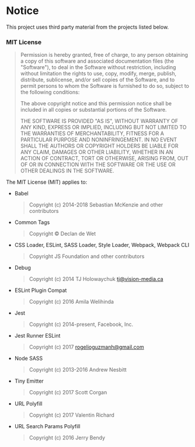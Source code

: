 # Notice

This project uses third party material from the projects listed below.

### MIT License

> Permission is hereby granted, free of charge, to any person obtaining a copy
> of this software and associated documentation files (the "Software"), to deal
> in the Software without restriction, including without limitation the rights
> to use, copy, modify, merge, publish, distribute, sublicense, and/or sell
> copies of the Software, and to permit persons to whom the Software is
> furnished to do so, subject to the following conditions:
>
> The above copyright notice and this permission notice shall be included in all
> copies or substantial portions of the Software.
>
> THE SOFTWARE IS PROVIDED "AS IS", WITHOUT WARRANTY OF ANY KIND, EXPRESS OR
> IMPLIED, INCLUDING BUT NOT LIMITED TO THE WARRANTIES OF MERCHANTABILITY,
> FITNESS FOR A PARTICULAR PURPOSE AND NONINFRINGEMENT. IN NO EVENT SHALL THE
> AUTHORS OR COPYRIGHT HOLDERS BE LIABLE FOR ANY CLAIM, DAMAGES OR OTHER
> LIABILITY, WHETHER IN AN ACTION OF CONTRACT, TORT OR OTHERWISE, ARISING FROM,
> OUT OF OR IN CONNECTION WITH THE SOFTWARE OR THE USE OR OTHER DEALINGS IN THE
> SOFTWARE.

The MIT License (MIT) applies to:

  - Babel
    > Copyright (c) 2014-2018 Sebastian McKenzie and other contributors

  - Common Tags
    > Copyright © Declan de Wet

  - CSS Loader, ESLint, SASS Loader, Style Loader, Webpack, Webpack CLI
    > Copyright JS Foundation and other contributors

  - Debug
    > Copyright (c) 2014 TJ Holowaychuk <tj@vision-media.ca>

  - ESLint Plugin Compat
    > Copyright (c) 2016 Amila Welihinda

  - Jest
    > Copyright (c) 2014-present, Facebook, Inc.

  - Jest Runner ESLint
    > Copyright (c) 2017  <rogelioguzmanh@gmail.com>

  - Node SASS
    > Copyright (c) 2013-2016 Andrew Nesbitt

  - Tiny Emitter
    > Copyright (c) 2017 Scott Corgan

  - URL Polyfill
    > Copyright (c) 2017 Valentin Richard

  - URL Search Params Polyfill
    > Copyright (c) 2016 Jerry Bendy
